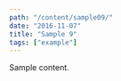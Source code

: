 ```yaml
---
path: "/content/sample09/"
date: "2016-11-07"
title: "Sample 9"
tags: ["example"]
---
```


Sample content.